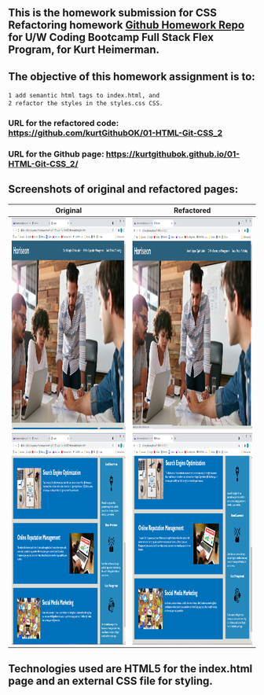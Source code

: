 ## This is the homework submission for CSS Refactoring homework [Github Homework Repo](https://uwa.bootcampcontent.com/UWA-Bootcamp/uw-blv-virt-fsf-pt-07-2021-u-c/-/tree/master/01-HTML-Git-CSS/02-Homework) for U/W Coding Bootcamp Full Stack Flex Program, for Kurt Heimerman.

## The objective of this homework assignment is to:
    1 add semantic html tags to index.html, and 
    2 refactor the styles in the styles.css CSS.  

### URL for the refactored code: https://github.com/kurtGithubOK/01-HTML-Git-CSS_2  
### URL for the Github page: https://kurtgithubok.github.io/01-HTML-Git-CSS_2/

## Screenshots of original and refactored pages:  
Original | Refactored
---------|---------
<img src="./assets/images/original-top.png" alt="Top part of original page" width="500" height="430" />  | <img src="./assets/images/refactored-top.png" alt="Top part of refactored page" width="500" height="430" />
<img src="./assets/images/original-bottom.png" alt="Bottom part of original page" width="500" height="430" />  | <img src="./assets/images/refactored-bottom.png" alt="Top part of original page" width="500" height="430" />


## Technologies used are HTML5 for the index.html page and an external CSS file for styling.







